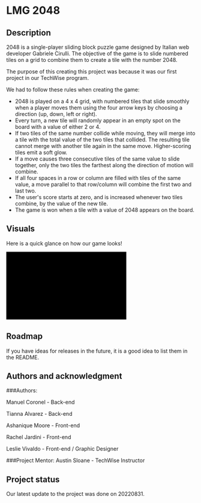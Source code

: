 # LMG 2048






## Description
2048 is a single-player sliding block puzzle game designed by Italian web developer Gabriele Cirulli. The objective of the game is to slide numbered tiles on a grid to combine them to create a tile with the number 2048.

The purpose of this creating this project was because it was our first project in our TechWise program.

We had to follow these rules when creating the game:

* 2048 is played on a 4 x 4 grid, with numbered tiles that slide smoothly when a player moves them using the four arrow keys by choosing a direction (up, down, left or right).
* Every turn, a new tile will randomly appear in an empty spot on the board with a value of either 2 or 4.
* If two tiles of the same number collide while moving, they will merge into a tile with the total value of the two tiles that collided. The resulting tile cannot merge with another tile again in the same move. Higher-scoring tiles emit a soft glow.
* If a move causes three consecutive tiles of the same value to slide together, only the two tiles the farthest along the direction of motion will combine.
* If all four spaces in a row or column are filled with tiles of the same value, a move parallel to that row/column will combine the first two and last two.
* The user's score starts at zero, and is increased whenever two tiles combine, by the value of the new tile.
* The game is won when a tile with a value of 2048 appears on the board.

## Visuals
Here is a quick glance on how our game looks!


![](2048_minigif.gif)

## Roadmap
If you have ideas for releases in the future, it is a good idea to list them in the README.

## Authors and acknowledgment
###Authors:

Manuel Coronel - Back-end

Tianna Alvarez - Back-end

Ashanique Moore - Front-end

Rachel Jardini - Front-end

Leslie Vivaldo - Front-end / Graphic Designer

###Project Mentor:
Austin Sloane - TechWise Instructor

## Project status
Our latest update to the project was done on 20220831.